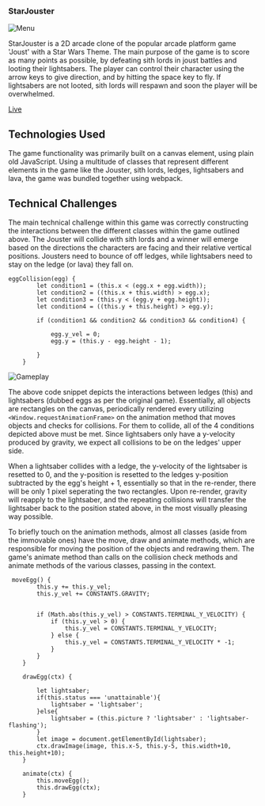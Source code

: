 ### StarJouster

![Menu](https://sinoyuco.github.io/StarJouster/src/images/starj_menu.png)


StarJouster is a 2D arcade clone of the popular arcade platform game 'Joust' with a Star Wars Theme. 
The main purpose of the game is to score as many points as possible, by defeating sith lords in joust battles and looting their lightsabers.
The player can control their character using the arrow keys to give direction, and by hitting the space key to fly.
If lightsabers are not looted, sith lords will respawn and soon the player will be overwhelmed.

[Live](https://sinoyuco.github.io/StarJouster/)



## Technologies Used
The game functionality was primarily built on a canvas element, using plain old JavaScript. Using a multitude of classes that represent different elements in the game like the Jouster, sith lords, ledges, lightsabers and lava, the game was bundled together using webpack.


## Technical Challenges


The main technical challenge within this game was correctly constructing the interactions between the different classes within the game outlined above. The Jouster will collide with sith lords and a winner will emerge based on the directions the characters are facing and their relative vertical positions. Jousters need to bounce of off ledges, while lightsabers need to stay on the ledge (or lava) they fall on. 

```
eggCollision(egg) {
        let condition1 = (this.x < (egg.x + egg.width));
        let condition2 = ((this.x + this.width) > egg.x);
        let condition3 = (this.y < (egg.y + egg.height));
        let condition4 = ((this.y + this.height) > egg.y);

        if (condition1 && condition2 && condition3 && condition4) {
            
            egg.y_vel = 0;
            egg.y = (this.y - egg.height - 1);
            
        }
    }
```

![Gameplay](https://sinoyuco.github.io/StarJouster/src/images/starj_game.png)

The above code snippet depicts the interactions between ledges (this) and lightsabers (dubbed eggs as per the original game).
Essentially, all objects are rectangles on the canvas, periodically rendered every utilizing `<Window.requestAnimationFrame>` on the animation method that moves objects and checks for collisions. For them to collide, all of the 4 conditions depicted above must be met. Since lightsabers only have a y-velocity produced by gravity, we expect all collisions to be on the ledges' upper side.

When a lightsaber collides with a ledge, the y-velocity of the lightsaber is resetted to 0, and the y-position is resetted to the ledges y-position subtracted by the egg's height + 1, essentially so that in the re-render, there will be only 1 pixel seperating the two rectangles. Upon re-render, gravity will reapply to the lightsaber, and the repeating collisions will transfer the lightsaber back to the position stated above, in the most visually pleasing way possible.

To briefly touch on the animation methods, almost all classes (aside from the immovable ones) have the move, draw and animate methods, which are responsible for moving the position of the objects and redrawing them. The game's animate method than calls on the collision check methods and animate methods of the various classes, passing in the context.

```
 moveEgg() {
        this.y += this.y_vel;
        this.y_vel += CONSTANTS.GRAVITY;


        if (Math.abs(this.y_vel) > CONSTANTS.TERMINAL_Y_VELOCITY) {
            if (this.y_vel > 0) {
                this.y_vel = CONSTANTS.TERMINAL_Y_VELOCITY;
            } else {
                this.y_vel = CONSTANTS.TERMINAL_Y_VELOCITY * -1;
            }
        }
    }

    drawEgg(ctx) {
        
        let lightsaber;
        if(this.status === 'unattainable'){
            lightsaber = 'lightsaber';
        }else{
            lightsaber = (this.picture ? 'lightsaber' : 'lightsaber-flashing');
        }
        let image = document.getElementById(lightsaber);
        ctx.drawImage(image, this.x-5, this.y-5, this.width+10, this.height+10);
    }

    animate(ctx) {
        this.moveEgg();
        this.drawEgg(ctx);
    }
```